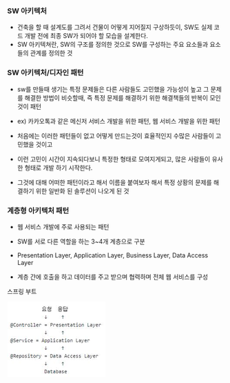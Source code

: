 ### SW 아키텍처  

* 건축을 할 때 설계도를 그려서 건물이 어떻게 지어질지 구상하듯이, SW도 실제 코드 개발 전에 최종 SW가 되어야 할 모습을 설계한다.
* SW 아키텍쳐란, SW의 구조를 정의한 것으로 SW를 구성하는 주요 요소들과 요소들의 관계를 정의한 것 

### SW 아키텍처/디자인 패턴  

* sw를 만들때 생기는 특정 문제들은 다른 사람들도 고민했을 가능성이 높고 그 문제를 해결한 방법이 비슷할때, 즉 특정 문제를 해결하기 위한 해결책들의 반복이 모인것이 패턴

* ex) 카카오톡과 같은 메신저 서비스 개발을 위한 패턴, 웹 서비스 개발을 위한 패턴

* 처음에는 이러한 패턴들이 없고 어떻게 만드는것이 효율적인지 수많은 사람들이 고민했을 것이고

* 이런 고민이 시간이 지속되다보니 특정한 형태로 모여지게되고, 많은 사람들이 유사한 형태로 개발 하기 시작한다. 

* 그것에 대해 어떠한 패턴이라고 해서 이름을 붙여보자 해서 특정 상황의 문제를 해결하기 위한 일반화 된 솔루션이 나오게 된 것

### 계층형 아키텍처 패턴

* 웹 서비스 개발에 주로 사용되는 패턴

* SW를 서로 다른 역할을 하는 3~4개 계층으로 구분

* Presentation Layer, Application Layer, Business Layer, Data Access Layer

* 계층 간에 호출을 하고 데이터를 주고 받으며 협력하며 전체 웹 서비스를 구성

스프링 부트

<img src = "https://raw.githubusercontent.com/pansakr/TIL/refs/heads/main/%EC%9D%B4%EB%AF%B8%EC%A7%80/Spring/%EA%B3%84%EC%B8%B5%EA%B5%AC%EC%A1%B0.jpg" alt="계층구조">
